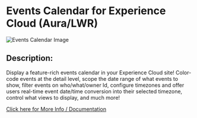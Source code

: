 # Events Calendar for Experience Cloud (Aura/LWR)
![Events Calendar Image ](https://user-images.githubusercontent.com/8514282/218803438-27c949fa-291a-4163-bcfb-73bd0f7cd9ec.png)

## Description:

Display a feature-rich events calendar in your Experience Cloud site! Color-code events at the detail level, scope the date range of what events to show, filter events on who/what/owner Id, configure timezones and offer users real-time event date/time conversion into their selected timezone, control what views to display, and much more!

[Click here for More Info / Documentation](https://salesforce.quip.com/ZM4HAzpbjSsd)